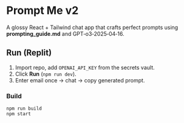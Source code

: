 # Prompt Me v2

A glossy React + Tailwind chat app that crafts perfect prompts using **prompting_guide.md** and GPT‑o3‑2025‑04‑16.

## Run (Replit)
1. Import repo, add `OPENAI_API_KEY` from the secrets vault.
2. Click **Run** (`npm run dev`).
3. Enter email once → chat → copy generated prompt.

### Build
```
npm run build
npm start
```
